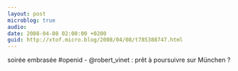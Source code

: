 ```yaml
---
layout: post
microblog: true
audio: 
date: 2008-04-08 02:00:00 +0200
guid: http://xtof.micro.blog/2008/04/08/t785388747.html
---
```

soirée embrasée #openid - @robert_vinet : prêt à poursuivre sur München ?
